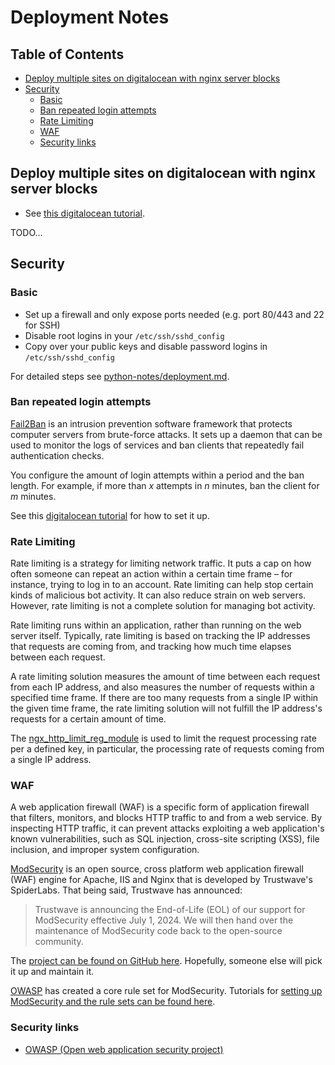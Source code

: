 # Deployment Notes 

## Table of Contents

<!-- toc -->

- [Deploy multiple sites on digitalocean with nginx server blocks](#deploy-multiple-sites-on-digitalocean-with-nginx-server-blocks)
- [Security](#security)
  * [Basic](#basic)
  * [Ban repeated login attempts](#ban-repeated-login-attempts)
  * [Rate Limiting](#rate-limiting)
  * [WAF](#waf)
  * [Security links](#security-links)

<!-- tocstop -->

## Deploy multiple sites on digitalocean with nginx server blocks 

- See [this digitalocean tutorial](https://www.digitalocean.com/community/tutorials/how-to-set-up-nginx-server-blocks-virtual-hosts-on-ubuntu-16-04).

TODO...


## Security

### Basic 

- Set up a firewall and only expose ports needed (e.g. port 80/443 and 22 for SSH)
- Disable root logins in your `/etc/ssh/sshd_config`
- Copy over your public keys and disable password logins in `/etc/ssh/sshd_config`

For detailed steps see [python-notes/deployment.md](https://github.com/jessicarush/python-notes/blob/master/deployment.md#ssh).


### Ban repeated login attempts

[Fail2Ban](https://www.fail2ban.org/) is an intrusion prevention software framework that protects computer servers from brute-force attacks. It sets up a daemon that can be used to monitor the logs of services and ban clients that repeatedly fail authentication checks.

You configure the amount of login attempts within a period and the ban length. For example, if more than *x* attempts in *n* minutes, ban the client for *m* minutes.

See this [digitalocean tutorial](https://www.digitalocean.com/community/tutorials/how-to-protect-an-nginx-server-with-fail2ban-on-ubuntu-14-04) for how to set it up.


### Rate Limiting 

Rate limiting is a strategy for limiting network traffic. It puts a cap on how often someone can repeat an action within a certain time frame – for instance, trying to log in to an account. Rate limiting can help stop certain kinds of malicious bot activity. It can also reduce strain on web servers. However, rate limiting is not a complete solution for managing bot activity.

Rate limiting runs within an application, rather than running on the web server itself. Typically, rate limiting is based on tracking the IP addresses that requests are coming from, and tracking how much time elapses between each request.

A rate limiting solution measures the amount of time between each request from each IP address, and also measures the number of requests within a specified time frame. If there are too many requests from a single IP within the given time frame, the rate limiting solution will not fulfill the IP address's requests for a certain amount of time.

The [ngx_http_limit_reg_module](https://nginx.org/en/docs/http/ngx_http_limit_req_module.html) is used to limit the request processing rate per a defined key, in particular, the processing rate of requests coming from a single IP address.

### WAF

A web application firewall (WAF) is a specific form of application firewall that filters, monitors, and blocks HTTP traffic to and from a web service. By inspecting HTTP traffic, it can prevent attacks exploiting a web application's known vulnerabilities, such as SQL injection, cross-site scripting (XSS), file inclusion, and improper system configuration.

[ModSecurity](https://modsecurity.org/) is an open source, cross platform web application firewall (WAF) engine for Apache, IIS and Nginx that is developed by Trustwave's SpiderLabs. That being said, Trustwave has announced:

> Trustwave is announcing the End-of-Life (EOL) of our support for ModSecurity effective July 1, 2024. We will then hand over the maintenance of ModSecurity code back to the open-source community. 

The [project can be found on GitHub here](https://github.com/SpiderLabs/ModSecurity). Hopefully, someone else will pick it up and maintain it.

[OWASP](https://owasp.org/) has created a core rule set for ModSecurity. Tutorials for [setting up ModSecurity and the rule sets can be found here](https://owasp.org/www-project-modsecurity-core-rule-set/).

### Security links 

- [OWASP (Open web application security project)](https://owasp.org/)